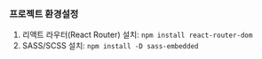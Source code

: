 ### 프로젝트 환경설정

1. 리액트 라우터(React Router) 설치: `npm install react-router-dom`
2. SASS/SCSS 설치: `npm install -D sass-embedded`
